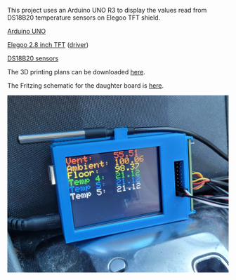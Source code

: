 This project uses an Arduino UNO R3 to display the values read from DS18B20 temperature sensors on Elegoo TFT shield.

[Arduino UNO](https://store.arduino.cc/collections/boards-modules/products/uno-r4-minima)

[Elegoo 2.8 inch TFT](https://www.amazon.com/gp/product/B01EUVJYME/) ([driver](https://www.elegoo.com/blogs/arduino-projects/elegoo-2-8-inch-touch-screen-for-raspberry-pi-manual))

[DS18B20 sensors](https://www.amazon.com/gp/product/B0BJK8BKYG/)

The 3D printing plans can be downloaded [here](https://www.thingiverse.com/thing:6745784).

The Fritzing schematic for the daughter board is [here](https://github.com/AdamJHowell/DS18B20-Holder-x6).

![The project running with 3 sensors](https://github.com/AdamJHowell/UnoTFT_DS18B20/blob/master/3%20sensors.jpg)
